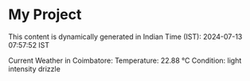 # My Project

This content is dynamically generated in Indian Time (IST): 2024-07-13 07:57:52 IST


Current Weather in Coimbatore:
Temperature: 22.88 °C
Condition: light intensity drizzle
